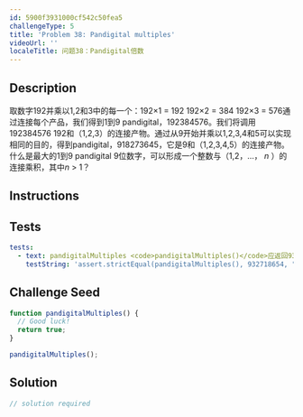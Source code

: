```yaml
---
id: 5900f3931000cf542c50fea5
challengeType: 5
title: 'Problem 38: Pandigital multiples'
videoUrl: ''
localeTitle: 问题38：Pandigital倍数
---
```


## Description
<section id="description">取数字192并乘以1,2和3中的每一个：192×1 = 192 192×2 = 384 192×3 = 576通过连接每个产品，我们得到1到9 pandigital，192384576。我们将调用192384576 192和（1,2,3）的连接产物。通过从9开始并乘以1,2,3,4和5可以实现相同的目的，得到pandigital，918273645，它是9和（1,2,3,4,5）的连接产物。什么是最大的1到9 pandigital 9位数字，可以形成一个整数与（1,2，...， <var>n</var> ）的连接乘积，其中<var>n</var> &gt; 1？ </section>

## Instructions
<section id="instructions">
</section>

## Tests
<section id='tests'>

```yml
tests:
  - text: pandigitalMultiples <code>pandigitalMultiples()</code>应返回932718654。
    testString: 'assert.strictEqual(pandigitalMultiples(), 932718654, "<code>pandigitalMultiples()</code> should return 932718654.");'

```

</section>

## Challenge Seed
<section id='challengeSeed'>

<div id='js-seed'>

```js
function pandigitalMultiples() {
  // Good luck!
  return true;
}

pandigitalMultiples();

```

</div>



</section>

## Solution
<section id='solution'>

```js
// solution required
```
</section>
